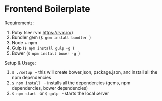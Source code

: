 Frontend Boilerplate
===========

Requirements:

1. Ruby (see rvm https://rvm.io/)
2. Bundler gem (`$ gem install bundler `)
3. Node + npm
4. Gulp (`$ npm install gulp -g `)
5. Bower (`$ npm install bower -g `)

Setup & Usage:

1. `$ ./setup ` - this will create bower.json, package.json, and install all the npm dependencies
2. `$ npm install ` - installs all the dependencies (gems, npm dependencies, bower dependencies)
3. `$ npm start ` or `$ gulp ` - starts the local server 